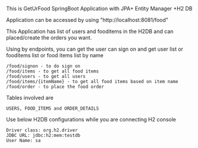 This is GetUrFood SpringBoot Application with JPA+ Entity Manager +H2 DB

Application can be accessed by using "http://localhost:8081/food"

This Application has list of users and fooditems in the H2DB and can placed/create the orders you want.

Using by endpoints, you can get the user can sign on and get user list or fooditems list or food items list by name

	/food/signon - to do sign on
	/food/items - to get all food items
	/food/users - to get all users	
	/food/items/{itemName} - to get all food items based on item name
	/food/order - to place the food order 

Tables involved are
	
	USERS, FOOD_ITEMS and ORDER_DETAILS

Use below H2DB configurations while you are connecting H2 console
	
	Driver class: org.h2.driver	
	JDBC URL: jdbc:h2:mem:testdb
	User Name: sa  